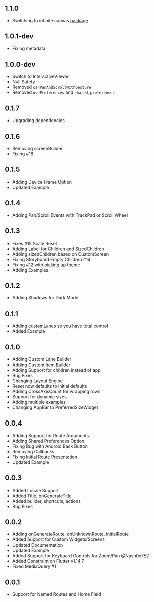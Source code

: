 ## 1.1.0

* Switching to infinite canvas [package](https://pub.dev/packages/infinite_canvas)

## 1.0.1-dev

* Fixing metadata

## 1.0.0-dev

* Switch to InteractiveViewer
* Null Safety
* Removed `canPanAndScrollWithGesture`
* Removed `usePreferences` and `shared_preferences`

## 0.1.7

* Upgrading dependencies

## 0.1.6

* Removing screenBuilder
* Fixing #18

## 0.1.5

* Adding Device Frame Option
* Updated Example

## 0.1.4

* Adding Pan/Scroll Events with TrackPad or Scroll Wheel

## 0.1.3

* Fixes #15 Scale Reset
* Adding Label for Children and SizedChildren
* Adding sizedChildren based on CustomScreen
* Fixing Storyboard Empty Children #14
* Fixing #12 with picking up theme
* Adding Examples

## 0.1.2

* Adding Shadows for Dark Mode

## 0.1.1

* Adding customLanes so you have total control
* Added Example

## 0.1.0

* Adding Custom Lane Builder
* Adding Custom Item Builder
* Adding Support for children instead of app
* Bug Fixes
* Changing Layout Engine
* Reset now defaults to initial defaults
* Adding CrossAxisCount for wrapping rows
* Support for dynamic sizes
* Adding multiple examples
* Changing AppBar to PreferredSizeWidget

## 0.0.4

* Adding Support for Route Arguments
* Adding Shared Preferences Option
* Fixing Bug with Android Back Button
* Removing Callbacks
* Fixing Initial Route Presentation
* Updated Example

## 0.0.3

* Added Locale Support
* Added Title, onGenerateTitle
* Added builder, shortcuts, actions
* Bug Fixes

## 0.0.2

* Adding onGenerateRoute, onUnknownRoute, initialRoute
* Added Support for Custom Widgets/Screens
* Updated Documentation
* Updated Example
* Added Support for Keyboard Controls for Zoom/Pan @Nash0x7E2
* Added Constraint on Flutter v1.14.7
* Fixed MediaQuery #1

## 0.0.1

* Support for Named Routes and Home Field
